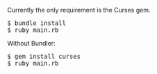 Currently the only requirement is the Curses gem.

<pre>
$ bundle install
$ ruby main.rb
</pre>

Without Bundler:

<pre>
$ gem install curses
$ ruby main.rb
</pre>

